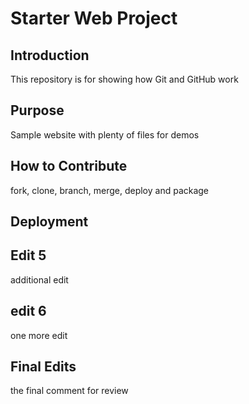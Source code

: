 # Starter Web Project

## Introduction
This repository is for showing how Git and GitHub work

## Purpose
Sample website with plenty of files for demos

## How to Contribute
fork, clone, branch, merge, deploy and package

## Deployment

## Edit 5
additional edit

## edit 6
one more edit

## Final Edits
the final comment for review